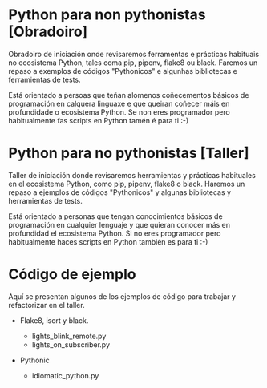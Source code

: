 # Python para non pythonistas [Obradoiro]

Obradoiro de iniciación onde revisaremos ferramentas e prácticas habituais no ecosistema Python, tales coma pip, pipenv, flake8 ou black.
Faremos un repaso a exemplos de códigos "Pythonicos" e algunhas
bibliotecas e ferramientas de tests.

Está orientado a persoas que teñan alomenos coñecementos básicos de
programación en calquera linguaxe e que queiran coñecer máis
en profundidade o ecosistema Python. Se non eres programador pero
habitualmente fas scripts en Python tamén é para ti :-)


# Python para no pythonistas [Taller]

Taller de iniciación donde revisaremos herramientas y prácticas
habituales en el ecosistema Python, como pip, pipenv, flake8 o black.
Haremos un repaso a ejemplos de códigos "Pythonicos" y algunas
bibliotecas y herramientas de tests.

Está orientado a personas que tengan conocimientos básicos de
programación en cualquier lenguaje y que quieran  conocer más
en profundidad el ecosistema Python. Si no eres programador pero
habitualmente haces scripts en Python también es para ti :-)


# Código de ejemplo

Aquí se presentan algunos de los ejemplos de código para trabajar y
refactorizar en el taller.

* Flake8, isort y black.

  - lights_blink_remote.py
  - lights_on_subscriber.py

* Pythonic

  - idiomatic_python.py
